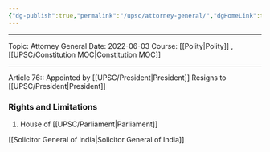 ```yaml
---
{"dg-publish":true,"permalink":"/upsc/attorney-general/","dgHomeLink":true,"dgPassFrontmatter":false}
---
```


----
Topic: Attorney General
Date: 2022-06-03
Course: [[Polity|Polity]] , [[UPSC/Constitution MOC|Constitution MOC]] 

----




Article 76:: 
Appointed by [[UPSC/President|President]]
Resigns to [[UPSC/President|President]]

### Rights and Limitations 
1. House of [[UPSC/Parliament|Parliament]]

[[Solicitor General of India|Solicitor General of India]]


